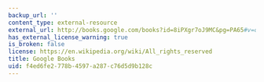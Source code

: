 ```yaml
---
backup_url: ''
content_type: external-resource
external_url: http://books.google.com/books?id=8iPXgr7oJ9MC&pg=PA65#v=onepage
has_external_license_warning: true
is_broken: false
license: https://en.wikipedia.org/wiki/All_rights_reserved
title: Google Books
uid: f4ed6fe2-778b-4597-a287-c76d5d9b128c
---
```

